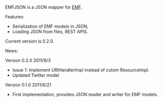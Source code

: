 EMFJSON is a JSON mapper for [EMF](http://www.eclipse.org/emf).

Features:

*    Serialization of EMF models in JSON,
*    Loading JSON from files, REST APIS.

Current version is 0.2.0.

News:

Version 0.2.0 2011/8/3

*    Issue 1: Implement URIHandlerImpl instead of cutom ResourceImpl.
*    Updated Twitter model

Version 0.1.0 2011/6/21

*    First implementation, provides JSON reader and writer for EMF models.

